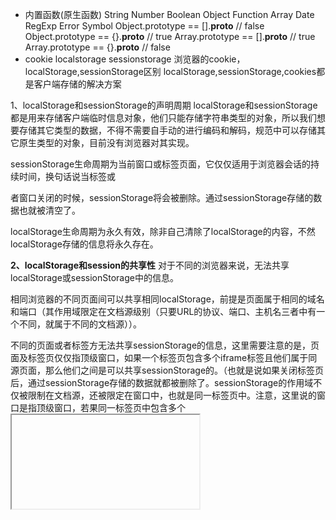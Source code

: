 - 内置函数(原生函数)
    String
    Number
    Boolean
    Object
    Function
    Array
    Date
    RegExp
    Error
    Symbol
    Object.prototype == [].__proto__ // false
    Object.prototype == {}.__proto__ // true
    Array.prototype == [].__proto__ // true
    Array.prototype == {}.__proto__ // false
- cookie localstorage sessionstorage
浏览器的cookie，localStorage,sessionStorage区别
localStorage,sessionStorage,cookies都是客户端存储的解决方案

1、localStorage和sessionStorage的声明周期
localStorage和sessionStorage都是用来存储客户端临时信息对象，他们只能存储字符串类型的对象，所以我们想要存储其它类型的数据，不得不需要自手动的进行编码和解码，规范中可以存储其它原生类型的对象，目前没有浏览器对其实现。

sessionStorage生命周期为当前窗口或标签页面，它仅仅适用于浏览器会话的持续时间，换句话说当标签或

者窗口关闭的时候，sessionStorage将会被删除。通过sessionStorage存储的数据也就被清空了。

localStorage生命周期为永久有效，除非自己清除了localStorage的内容，不然localStorage存储的信息将永久存在。

**2、localStorage和session的共享性**
对于不同的浏览器来说，无法共享localStorage或sessionStorage中的信息。

相同浏览器的不同页面间可以共享相同localStorage，前提是页面属于相同的域名和端口（其作用域限定在文档源级别（只要URL的协议、端口、主机名三者中有一个不同，就属于不同的文档源））。

不同的页面或者标签方无法共享sessionStorage的信息，这里需要注意的是，页面及标签页仅仅指顶级窗口，如果一个标签页包含多个iframe标签且他们属于同源页面，那么他们之间是可以共享sessionStorage的。（也就是说如果关闭标签页后，通过sessionStorage存储的数据就都被删除了。sessionStorage的作用域不仅被限制在文档源，还被限定在窗口中，也就是同一标签页中。注意，这里说的窗口是指顶级窗口，若果同一标签页中包含多个<iframe>元素，这两者之间也是可以共享sessionStorage的。

3、cookie
 cookie的主要内容包括：名字、值、过期时间、路径和域。路径与域一起构成cookie的作用范围。若不设置时间，则表示这个cookie的生命周期为浏览器会话期间，关闭浏览器窗口，cookie就会消失。这种生命周期为浏览器会话期的cookie被称之会话cookie。
 会话cookie一般不存储在硬盘而是保存在内存里，当然这个行为并不是规范规定的。若设置了过期时间，浏览
器就会把cookie保存到硬盘上关闭后再打开浏览器这些cookie仍然有效直到超过设定的过期时间。对于保存在内存
里的cookie，不同的浏览器有不同的处理方式。

4、sessionStorage、localStorage、cookie的区别

 共同点：

都是保存在浏览器端，并且是同源的（URL的协议、端口、主机名是相同的，只要有一个不同就属于不同源）

 不同点：

 1、cookie数据始终在同源的http请求中携带（即使不需要）（浏览器自动添加到请求头上），即cookie在浏览器和服务器间来回传递，而sessionStorage和localStorage不会自动把数据发送给服务器，仅在本地保存。cookie数据还有路径（path）的概念，可以限制cookie只属于某个路径下。

 2、存储大小限制也不同，cookie数据不能超过4K，同时因为每次http请求都会携带cookie、所以cookie只适合

保存很小的数据，如会话标识。sessionStorage和localStorage虽然也有存储大小的限制，但比cookie大得多，可以

达到5M或更大

 3、数据有效期不同，sessionStorage仅仅在当前浏览器窗口关闭之前有效；localStorage始终有效，窗口或者

浏览器关闭之后也一直保存，因此作用持久数据；cookie，只在设置cookie过期时间之前有效，即使窗口关闭或者浏

览器关闭。

 4、作用域不同：sessionStorage在不同的浏览器窗口中不共享，即使是同一个页面，localStorage在所有的同源窗

口中是共享的（不同浏览器不共享），cookie也是在所有同源的窗口中共享的（不同浏览器也共享）。

 5、web Storage支持事件通知机制，可以将数据更新的通知发送给监听者。

 6、web Storage的api接口使用更方便